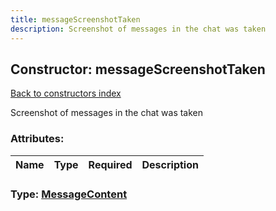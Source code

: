 ```yaml
---
title: messageScreenshotTaken
description: Screenshot of messages in the chat was taken
---
```

## Constructor: messageScreenshotTaken  
[Back to constructors index](index.md)



Screenshot of messages in the chat was taken

### Attributes:

| Name     |    Type       | Required | Description |
|----------|---------------|----------|-------------|



### Type: [MessageContent](../types/MessageContent.md)


